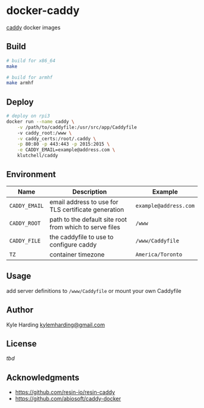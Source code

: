 # docker-caddy

[caddy](https://caddyserver.com/) docker images

## Build

```bash
# build for x86_64
make

# build for armhf
make armhf
```

## Deploy

```bash
# deploy on rpi3
docker run --name caddy \
    -v /path/to/caddyfile:/usr/src/app/Caddyfile
    -v caddy_root:/www \
    -v caddy_certs:/root/.caddy \
    -p 80:80 -p 443:443 -p 2015:2015 \
    -e CADDY_EMAIL=example@address.com \
    klutchell/caddy
```

## Environment

|Name|Description|Example|
|---|---|---|
|`CADDY_EMAIL`|email address to use for TLS certificate generation|`example@address.com`|
|`CADDY_ROOT`|path to the default site root from which to serve files|`/www`|
|`CADDY_FILE`|the caddyfile to use to configure caddy|`/www/Caddyfile`|
|`TZ`|container timezone|`America/Toronto`|

## Usage

add server definitions to `/www/Caddyfile` or mount your own Caddyfile

## Author

Kyle Harding <kylemharding@gmail.com>

## License

_tbd_

## Acknowledgments

* https://github.com/resin-io/resin-caddy
* https://github.com/abiosoft/caddy-docker

